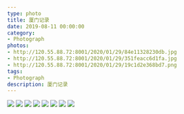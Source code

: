 ```yaml
---
type: photo
title: 厦门记录
date: 2019-08-11 00:00:00
category: 
- Photograph
photos:
- http://120.55.88.72:8001/2020/01/29/84e11328230db.jpg
- http://120.55.88.72:8001/2020/01/29/351feacc6d1fa.jpg
- http://120.55.88.72:8001/2020/01/29/19c1d2e368bd7.png
tags:
- Photograph
description: 厦门记录
---
```


![](http://120.55.88.72:8001/2020/01/29/ba19f15f68a3c.jpg)
![](http://120.55.88.72:8001/2020/01/29/005a70a26ec3e.jpg)
![](http://120.55.88.72:8001/2020/01/29/ef4d58f4160c6.jpg)
![](http://120.55.88.72:8001/2020/01/29/f640c1ab7c667.jpg)
![](http://120.55.88.72:8001/2020/01/29/04d6a9cf4efaa.jpg)
![](http://120.55.88.72:8001/2020/01/29/920a6253cceb7.jpg)
![](http://120.55.88.72:8001/2020/01/29/607039171bb0c.jpg)
![](http://120.55.88.72:8001/2020/01/29/a1276552ef410.jpg)